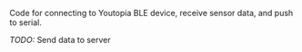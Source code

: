 Code for connecting to Youtopia BLE device, receive sensor data, and push to serial.

*TODO:*
Send data to server